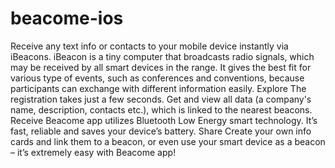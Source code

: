 # beacome-ios

Receive any text info or contacts to your mobile device instantly via iBeacons. iBeacon is a tiny computer that broadcasts radio signals, which may be received by all smart devices in the range. It gives the best fit for various type of events, such as conferences and conventions, because participants can exchange with different information easily.
Explore
The registration takes just a few seconds. Get and view all data (a company's name, description, contacts etc.), which is linked to the nearest beacons.
Receive
Beacome app utilizes Bluetooth Low Energy smart technology. It’s fast, reliable and saves your device’s battery.
Share
Create your own info cards and link them to a beacon, or even use your smart device as a beacon – it’s extremely easy with Beacome app!
